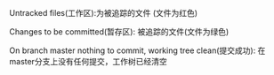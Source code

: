 Untracked files(工作区):为被追踪的文件  (文件为红色)



Changes to be committed(暂存区): 被追踪的文件(文件为绿色)



On branch master
nothing to commit, working tree clean(提交成功):  在master分支上没有任何提交，工作树已经清空